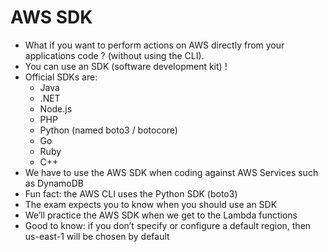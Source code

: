 # AWS SDK

- What if you want to perform actions on AWS directly from your applications code ? (without using the CLI).
- You can use an SDK (software development kit) !
- Official SDKs are:
  - Java
  - .NET
  - Node.js
  - PHP
  - Python (named boto3 / botocore)
  - Go
  - Ruby
  - C++
- We have to use the AWS SDK when coding against AWS Services such
  as DynamoDB
- Fun fact: the AWS CLI uses the Python SDK (boto3)
- The exam expects you to know when you should use an SDK
- We’ll practice the AWS SDK when we get to the Lambda functions
- Good to know: if you don’t specify or configure a default region, then us-east-1 will be chosen by default
